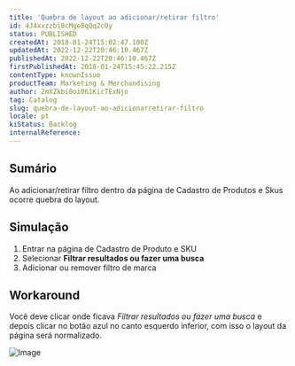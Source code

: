 ```yaml
---
title: 'Quebra de layout ao adicionar/retirar filtro'
id: 4J4xxzzbi8cMge8qQq2cOy
status: PUBLISHED
createdAt: 2018-01-24T15:02:47.100Z
updatedAt: 2022-12-22T20:46:10.467Z
publishedAt: 2022-12-22T20:46:10.467Z
firstPublishedAt: 2018-01-24T15:45:22.215Z
contentType: knownIssue
productTeam: Marketing & Merchandising
author: 2mXZkbi0oi061KicTExNjo
tag: Catalog
slug: quebra-de-layout-ao-adicionarretirar-filtro
locale: pt
kiStatus: Backlog
internalReference: 
---
```


## Sumário

Ao adicionar/retirar filtro dentro da página de Cadastro de Produtos e Skus ocorre quebra do layout.

## Simulação

1. Entrar na página de Cadastro de Produto e SKU
2. Selecionar __Filtrar resultados ou fazer uma busca__
3. Adicionar ou remover filtro de marca

## Workaround

Você deve clicar onde ficava *Filtrar resultados ou fazer uma busca* e depois clicar no botão azul no canto esquerdo inferior, com isso o layout da página será normalizado.

![Image](https://images.contentful.com/alneenqid6w5/2HUT45Pgcgqack2CMg22ug/0073487d59c786e3f959e608f9015e38/Exemplo.jpg)

